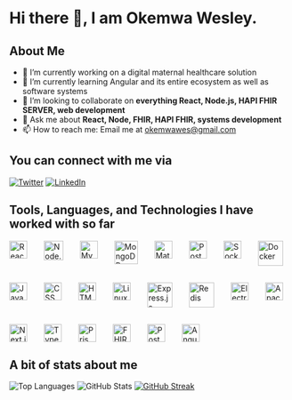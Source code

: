 # Hi there 👋, I am Okemwa Wesley.

## About Me
- 🔭 I’m currently working on a digital maternal healthcare solution
- 🌱 I’m currently learning Angular and its entire ecosystem as well as software systems 
- 🤝 I’m looking to collaborate on **everything React, Node.js, HAPI FHIR SERVER, web development**
- 💬 Ask me about **React, Node, FHIR, HAPI FHIR, systems development**
- 📫 How to reach me: Email me at [okemwawes@gmail.com](mailto:okemwawes@gmail.com)

## You can connect with me via
[![Twitter](https://img.shields.io/badge/-Twitter-1DA1F2?style=flat-square&logo=twitter&logoColor=white)](https://twitter.com/okemwa_wes)
[![LinkedIn](https://img.shields.io/badge/-LinkedIn-0077B5?style=flat-square&logo=linkedin&logoColor=white)](https://linkedin.com/in/okemwa-wes)

## Tools, Languages, and Technologies I have worked with so far
<div style="display: flex; flex-wrap: wrap; gap: 30px;">
  <a href="https://reactjs.org/" style="text-decoration: none;">
    <img src="https://upload.wikimedia.org/wikipedia/commons/a/a7/React-icon.svg" alt="React" width="32px" />
  </a>
  <a href="https://nodejs.org/" style="text-decoration: none;">
    <img src="https://cdn.worldvectorlogo.com/logos/nodejs-icon.svg" alt="Node.js" width="35px" />
  </a>
  <a href="https://www.mysql.com/" style="text-decoration: none;">
    <img src="https://upload.wikimedia.org/wikipedia/en/d/dd/MySQL_logo.svg" alt="MySQL" width="32px" />
  </a>
  <a href="https://www.mongodb.com/" style="text-decoration: none;">
    <img src="https://cdn.worldvectorlogo.com/logos/mongodb-icon-1.svg" alt="MongoDB" width="42px" />
  </a>
  <a href="https://material-ui.com/" style="text-decoration: none;">
    <img src="https://cdn.worldvectorlogo.com/logos/material-ui-1.svg" alt="Material-UI" width="32px" />
  </a>
  <a href="https://www.postman.com/" style="text-decoration: none;">
    <img src="https://cdn.worldvectorlogo.com/logos/postman.svg" alt="Postman" width="32px" />
  </a>
  <a href="https://socket.io/" style="text-decoration: none;">
    <img src="https://cdn.worldvectorlogo.com/logos/socket-io.svg" alt="Socket.IO" width="32px" />
  </a>
  <a href="https://www.docker.com/" style="text-decoration: none;">
    <img src="https://cdn.worldvectorlogo.com/logos/docker.svg" alt="Docker" width="45px" />
  </a>
  <a href="https://developer.mozilla.org/en-US/docs/Web/JavaScript" style="text-decoration: none;">
    <img src="https://upload.wikimedia.org/wikipedia/commons/9/99/Unofficial_JavaScript_logo_2.svg" alt="JavaScript" width="32px" />
  </a>
  <a href="https://developer.mozilla.org/en-US/docs/Web/CSS" style="text-decoration: none;">
    <img src="https://cdn.worldvectorlogo.com/logos/css-3.svg" alt="CSS" width="32px" />
  </a>
  <a href="https://developer.mozilla.org/en-US/docs/Web/HTML" style="text-decoration: none;">
    <img src="https://upload.wikimedia.org/wikipedia/commons/6/61/HTML5_logo_and_wordmark.svg" alt="HTML" width="32px" />
  </a>
  <a href="https://www.linux.org/" style="text-decoration: none;">
    <img src="https://cdn.worldvectorlogo.com/logos/linux-tux.svg" alt="Linux" width="32px" />
  </a>
  <a href="https://expressjs.com/" style="text-decoration: none;">
    <img src="https://cdn.worldvectorlogo.com/logos/express-109.svg" alt="Express.js" width="45px" />
  </a>
  <a href="https://redis.io/" style="text-decoration: none;">
    <img src="https://cdn.worldvectorlogo.com/logos/redis.svg" alt="Redis" width="45px" />
  </a>
  <a href="https://www.electronjs.org/" style="text-decoration: none;">
    <img src="https://upload.wikimedia.org/wikipedia/commons/9/91/Electron_Software_Framework_Logo.svg" alt="Electron" width="32px" />
  </a>
  <a href="https://httpd.apache.org/" style="text-decoration: none;">
    <img src="https://cdn.worldvectorlogo.com/logos/apache.svg" alt="Apache" width="32px" />
  </a>
  <a href="https://nextjs.org/" style="text-decoration: none;">
    <img src="https://cdn.worldvectorlogo.com/logos/next-js.svg" alt="Next.js" width="32px" />
  </a>
  <a href="https://www.typescriptlang.org/" style="text-decoration: none;">
    <img src="https://cdn.worldvectorlogo.com/logos/typescript.svg" alt="TypeScript" width="32px" />
  </a>
<a href="https://www.prisma.io/" style="text-decoration: none;">
    <img src="https://avatars.githubusercontent.com/u/17219288?s=200&v=4" alt="Prisma" width="32px" />
</a>
<a href="https://www.hl7.org/fhir/" style="text-decoration: none;">
    <img src="https://www.hl7.org/fhir/assets/images/fhir-logo.png" alt="FHIR" width="32px" />
</a>
  <a href="https://www.postgresql.org/" style="text-decoration: none;">
    <img src="https://upload.wikimedia.org/wikipedia/commons/2/29/Postgresql_elephant.svg" alt="PostgreSQL" width="32px" />
</a>
  <a href="https://angular.io/" style="text-decoration: none;">
    <img src="https://angular.io/assets/images/logos/angular/angular.svg" alt="Angular" width="32px" />
</a>
</div>

## A bit of stats about me
![Top Languages](https://github-readme-stats.vercel.app/api/top-langs/?username=1wes&layout=compact&theme=dark)
![GitHub Stats](https://github-readme-stats.vercel.app/api?username=1wes&show_icons=true&theme=dark)
[![GitHub Streak](https://streak-stats.demolab.com/?user=1wes&theme=dark)](https://git.io/streak-stats)
